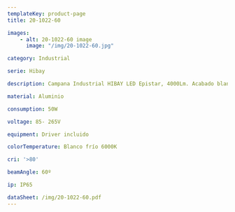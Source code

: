 ```yaml
---
templateKey: product-page
title: 20-1022-60

images:
    - alt: 20-1022-60 image
      image: "/img/20-1022-60.jpg"

category: Industrial

serie: Hibay

description: Campana Industrial HIBAY LED Epistar, 4000Lm. Acabado blanco -01.

material: Aluminio

consumption: 50W

voltage: 85- 265V

equipment: Driver incluido

colorTemperature: Blanco frío 6000K

cri: '>80'

beamAngle: 60º

ip: IP65

dataSheet: /img/20-1022-60.pdf
---
```



